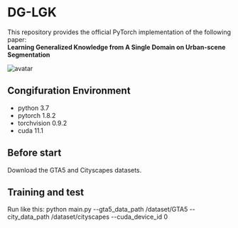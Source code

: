 # DG-LGK
This repository provides the official PyTorch implementation of the following paper:  
**Learning Generalized Knowledge from A Single Domain on Urban-scene Segmentation**

![avatar](https://github.com/leelxh/DG-LGK/blob/main/figure/LGK.png)

## Congifuration Environment
- python 3.7
- pytorch 1.8.2
- torchvision 0.9.2
- cuda 11.1

## Before start
Download the GTA5 and Cityscapes datasets.

## Training and test
Run like this: python main.py --gta5_data_path /dataset/GTA5 --city_data_path /dataset/cityscapes --cuda_device_id 0
